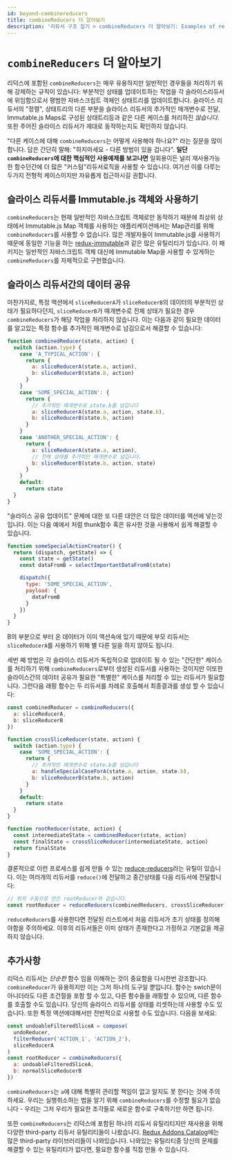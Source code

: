 ```yaml
---
id: beyond-combinereducers
title: combineReducers 더 알아보기
description: '리듀서 구조 잡기 > combineReducers 더 알아보기: Examples of reducer logic for other use cases not handled by combineReducers'
---
```


# `combineReducers` 더 알아보기

리덕스에 포함된 `combineReducers`는 매우 유용하지만 일반적인 경우들을 처리하기 위해 강제하는 규칙이 있습니다: 부분적인 상태를 업데이트하는 작업을 각 슬라이스리듀서에 위임함으로서 평범한 자바스크립트 객체인 상태트리를 업데이트합니다. 슬라이스 리듀서의 "정렬", 상태트리의 다른 부분을 슬라이스 리듀서의 추가적인 매개변수로 전달, Immutable.js Maps로 구성된 상태트리등과 같은 다른 케이스를 처리하진 _않습니다_. 또한 주어진 슬라이스 리듀서가 제대로 동작하는지도 확인하지 않습니다.

"다른 케이스에 대해 `combineReducers`는 어떻게 사용해야 하나요?" 라는 질문을 많이 합니다. 답은 간단히 말해: "하지마세요 - 다른 방법이 있을 겁니다". **일단 `combineReducers`에 대한 핵심적인 사용예제를 보고나면** 일회용이든 널리 재사용가능한 함수던간에 더 많은 "커스텀"리듀서로직을 사용할 수 있습니다. 여기선 이를 다루는 두가지 전형적 케이스이지만 자유롭게 접근하시길 권합니다.

## 슬라이스 리듀서를 Immutable.js 객체와 사용하기

`combineReducers`는 현재 일반적인 자바스크립트 객체로만 동작하기 때문에 최상위 상태에서 Immutable.js Map 객체를 사용하는 애플리케이션에서는 Map관리를 위해 `combineReducers`를 사용할 수 없습니다. 많은 개발자들이 Immutable.js를 사용하기 때문에 동일한 기능을 하는 [redux-immutable](https://github.com/gajus/redux-immutable)과 같은 많은 유틸리티가 있습니다. 이 패키지는 일반적인 자바스크립트 객체 대신에 Immutable Map을 사용할 수 있게하는 `combineReducers`를 자체적으로 구현했습니다.

## 슬라이스 리듀서간의 데이터 공유

마찬가지로, 특정 액션에서 `sliceReducerA`가 `sliceReducerB`의 데이터의 부분적인 상태가 필요하다던지, `sliceReducerB`가 매개변수로 전체 상태가 필요한 경우 `combineReducers`가 해당 작업을 처리하지 않습니다. 이는 다음과 같이 필요한 데이터를 알고있는 특정 함수를 추가적인 매개변수로 넘김으로서 해결할 수 있습니다:

```js
function combinedReducer(state, action) {
  switch (action.type) {
    case 'A_TYPICAL_ACTION': {
      return {
        a: sliceReducerA(state.a, action),
        b: sliceReducerB(state.b, action)
      }
    }
    case 'SOME_SPECIAL_ACTION': {
      return {
        // 추가적인 매개변수로 state.b를 넘깁니다
        a: sliceReducerA(state.a, action, state.b),
        b: sliceReducerB(state.b, action)
      }
    }
    case 'ANOTHER_SPECIAL_ACTION': {
      return {
        a: sliceReducerA(state.a, action),
        // 전체 상태를 추가적인 매개변수로 넘깁니다.
        b: sliceReducerB(state.b, action, state)
      }
    }
    default:
      return state
  }
}
```

"슬라이스 공유 업데이트" 문제에 대한 또 다른 대안은 더 많은 데이터를 액션에 넣는것입니다. 이는 다음 예에서 처럼 thunk함수 혹은 유사한 것을 사용해서 쉽게 해결할 수 있습니다.

```js
function someSpecialActionCreator() {
  return (dispatch, getState) => {
    const state = getState()
    const dataFromB = selectImportantDataFromB(state)

    dispatch({
      type: 'SOME_SPECIAL_ACTION',
      payload: {
        dataFromB
      }
    })
  }
}
```

B의 부분으로 부터 온 데이터가 이미 액션속에 있기 때문에 부모 리듀서는 `sliceReducerA`를 사용하기 위해 별 다른 일을 하지 않아도 됩니다.

세번 째 방법은 각 슬라이스 리듀서가 독립적으로 업데이트 될 수 있는 "간단한" 케이스를 처리하기 위해 `combineReducers`로부터 생성된 리듀서를 사용하는 것이지만 이또한 슬라이스간의 데이터 공유가 필요한 "특별한" 케이스를 처리할 수 있는 리듀서가 필요합니다. 그런다음 래핑 함수는 두 리듀서를 차례로 호출해서 최종결과를 생성 할 수 있습니다:

```js
const combinedReducer = combineReducers({
  a: sliceReducerA,
  b: sliceReducerB
})

function crossSliceReducer(state, action) {
  switch (action.type) {
    case 'SOME_SPECIAL_ACTION': {
      return {
        // 추가적인 매개변수로 state.b를 넘깁니다
        a: handleSpecialCaseForA(state.a, action, state.b),
        b: sliceReducerB(state.b, action)
      }
    }
    default:
      return state
  }
}

function rootReducer(state, action) {
  const intermediateState = combinedReducer(state, action)
  const finalState = crossSliceReducer(intermediateState, action)
  return finalState
}
```

결론적으로 이런 프로세스를 쉽게 만들 수 있는 [reduce-reducers](https://github.com/acdlite/reduce-reducers)라는 유틸이 있습니다. 이는 여러개의 리듀서를 `reduce()`에 전달하고 중간상태를 다음 리듀서에 전달합니다:

```js
// 위의 수동으로 만든 rootReducer와 같습니다.
const rootReducer = reduceReducers(combinedReducers, crossSliceReducer)
```

`reduceReducers`를 사용한다면 전달된 리스트에서 처음 리듀서가 초기 상태를 정의해야함을 주의하세요. 이후의 리듀서들은 이미 상태가 존재한다고 가정하고 기본값을 제공하지 않습니다.

## 추가사항

리덕스 리듀서는 _단순한_ 함수 임을 이해하는 것이 중요함을 다시한번 강조합니다. `combineReducer`가 유용하지만 이는 그저 하나의 도구일 뿐입니다. 함수는 swich문이 아니더라도 다른 조건절을 포함 할 수 있고, 다른 함수들을 래핑할 수 있으며, 다른 함수를 호출할 수도 있습니다. 당신의 슬라이스 리듀서를 상태를 리셋하는데 사용할 수도 있습니다. 또한 특정 액션에대해서만 전반적으로 사용할 수도 있습니다. 다음을 보세요:

```js
const undoableFilteredSliceA = compose(
  undoReducer,
  filterReducer('ACTION_1', 'ACTION_2'),
  sliceReducerA
)
const rootReducer = combineReducers({
  a: undoableFilteredSliceA,
  b: normalSliceReducerB
})
```

`combineReducers`는 `a`에 대해 특별히 관리할 책임이 없고 알지도 못 한다는 것에 주의하세요. 우리는 실행취소하는 법을 알기 위해 `combineReducers`를 수정할 필요가 없습니다 - 우리는 그저 우리가 필요한 조각들로 새로운 함수로 구축하기만 하면 됩니다.

또한 `combineReducers`는 리덕스에 포함된 하나의 리듀서 유틸리티지만 재사용을 위해 다양한 third-party 리듀서 유틸리티들이 나왔습니다. [ Redux Addons Catalog](https://github.com/markerikson/redux-ecosystem-links)에는 많은 third-party 라이브러리들이 나와있습니다. 나와있는 유틸리티중 당신의 문제를 해결할 수 있는 유틸리티가 없다면, 필요한 함수를 직접 만들 수 있습니다.
